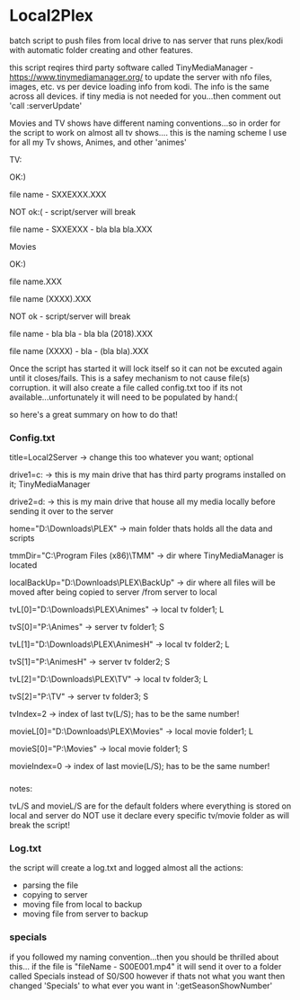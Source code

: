 # Local2Plex
batch script to push files from local drive to nas server that runs plex/kodi with automatic folder creating and other features.

this script reqires third party software called TinyMediaManager - https://www.tinymediamanager.org/
to update the server with nfo files, images, etc. vs per device loading info from kodi. The info is the same across all devices.
if tiny media is not needed for you...then comment out 'call :serverUpdate'

Movies and TV shows have different naming conventions...so in order for the script to work on almost all tv shows.... this is the naming 
scheme I use for all my Tv shows, Animes, and other 'animes'

TV:

OK:)

file name - SXXEXXX.XXX

NOT ok:( - script/server will break

file name - SXXEXXX - bla bla bla.XXX


Movies

OK:)

file name.XXX

file name (XXXX).XXX


NOT ok - script/server will break

file name - bla bla - bla bla (2018).XXX

file name (XXXX) - bla - (bla bla).XXX


Once the script has started it will lock itself so it can not be excuted again until it closes/fails.
This is a safey mechanism to not cause file(s) corruption.
it will also create a file called config.txt too if its not available...unfortunately it will need to be populated by hand:(

so here's a great summary on how to do that!

### Config.txt

title=Local2Server -> change this too whatever you want; optional

drive1=c: -> this is my main drive that has third party programs installed on it; TinyMediaManager

drive2=d: -> this is my main drive that house all my media locally before sending it over to the server

home="D:\Downloads\PLEX" -> main folder thats holds all the data and scripts

tmmDir="C:\Program Files (x86)\TMM" -> dir where TinyMediaManager is located

localBackUp="D:\Downloads\PLEX\BackUp" -> dir where all files will be moved after being copied to server /from server to local

tvL[0]="D:\Downloads\PLEX\Animes" -> local tv folder1; L

tvS[0]="P:\Animes" -> server tv folder1; S

tvL[1]="D:\Downloads\PLEX\AnimesH" -> local tv folder2; L

tvS[1]="P:\AnimesH" -> server tv folder2; S

tvL[2]="D:\Downloads\PLEX\TV" -> local tv folder3; L

tvS[2]="P:\TV" -> server tv folder3; S

tvIndex=2 -> index of last tv(L/S); has to be the same number!

movieL[0]="D:\Downloads\PLEX\Movies" -> local movie folder1; L

movieS[0]="P:\Movies" -> local movie folder1; S

movieIndex=0 -> index of last movie(L/S); has to be the same number!

###
notes: 

tvL/S and movieL/S are for the default folders where everything is stored on local and server
do NOT use it declare every specific tv/movie folder as will break the script!

### Log.txt
the script will create a log.txt and logged almost all the actions:

* parsing the file
* copying to server
* moving file from local to backup
* moving file from server to backup

### specials
if you followed my naming convention...then you should be thrilled about this...
if the file is "fileName - S00E001.mp4" it will send it over to a folder called Specials instead of S0/S00
however if thats not what you want then changed 'Specials' to what ever you want in ':getSeasonShowNumber'
